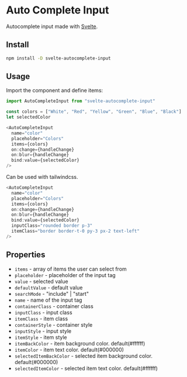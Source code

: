 # Auto Complete Input

Autocomplete input made with [Svelte](https://svelte.dev/).

## Install

```bash
npm install -D svelte-autocomplete-input
```

## Usage

Import the component and define items:

```javascript
import AutoCompleteInput from "svelte-autocomplete-input"

const colors = ["White", "Red", "Yellow", "Green", "Blue", "Black"]
let selectedColor

<AutoCompleteInput
  name="color"
  placeholder="Colors"
  items={colors}
  on:change={handleChange}
  on:blur={handleChange}
  bind:value={selectedColor}
/>

```

Can be used with tailwindcss.

```javascript
<AutoCompleteInput
  name="color"
  placeholder="Colors"
  items={colors}
  on:change={handleChange}
  on:blur={handleChange}
  bind:value={selectedColor}
  inputClass="rounded border p-3"
  itemClass="border border-t-0 py-3 px-2 text-left"
/>
```

## Properties

- `items` - array of items the user can select from
- `placeholder` - placeholder of the input tag
- `value` - selected value
- `defaultValue` - default value
- `searchMode` - "include" | "start"
- `name` - name of the input tag
- `containerClass` - container class
- `inputClass` - input class
- `itemClass` - item class
- `containerStyle` - container style
- `inputStyle` - input style
- `itemStyle` - item style
- `itemBackColor` - item background color. default(#ffffff)
- `itemColor` - item text color. default(#000000)
- `selectedItemBackColor` - selected item background color. default(#000000)
- `selectedItemColor` - selected item text color. default(#ffffff)
